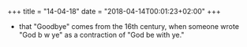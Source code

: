 +++
title = "14-04-18"
date = "2018-04-14T00:01:23+02:00"
+++

* that "Goodbye" comes from the 16th century, when someone wrote "God b w ye" as a contraction of "God be with ye."
